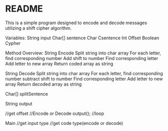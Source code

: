 # README #

This is a simple program designed to encode and decode messages utilizing a shift cipher algorithm.



Variables:
String input
Char[] sentence
Char Csentence
Int Offset
Boolean Cypher

Method Overview:
String Encode
Split string into char array
For each letter, find corresponding number
Add shift to number
	Find corresponding letter
	Add letter to new array
Return coded array as string

String Decode
Split string into char array
For each letter, find corresponding number
subtract shift to number
	Find corresponding letter
	Add letter to new array
Return decoded array as string


Char[] splitSentence

String output


//get offset
//Encode or Decode
output();
//loop

Main
//get input type
//get code type(encode or decode)

